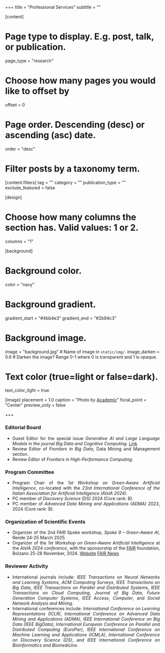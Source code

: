 +++
title = "Professional Services"
subtitle = ""


[content]
  # Page type to display. E.g. post, talk, or publication.
  page_type = "research"
  
  
  # Choose how many pages you would like to offset by
  offset = 0

  # Page order. Descending (desc) or ascending (asc) date.
  order = "desc"

  # Filter posts by a taxonomy term.
  [content.filters]
    tag = ""
    category = ""
    publication_type = ""
    exclude_featured = false

[design]
  # Choose how many columns the section has. Valid values: 1 or 2.
  columns = "1"


[background]
  # Background color.
  color = "navy"
  
  # Background gradient.
  gradient_start = "#4bb4e3"
  gradient_end = "#2b94c3"
  
  # Background image.
  image = "background.jpg"  # Name of image in `static/img/`.
  image_darken = 0.6  # Darken the image? Range 0-1 where 0 is transparent and 1 is opaque.

  # Text color (true=light or false=dark).
  text_color_light = true

[image]
placement = 1.0
caption = "Photo by [Academic](https://sourcethemes.com/academic/)"
focal_point = "Center"
preview_only = false

+++
<div style="text-align: justify">

<h3>Editorial Board</h3>
        <ul>
            <li>Guest Editor for the special issue <em>Generative AI and Large Language Models</em> in the journal <em>Big Data and Cognitive Computing</em>. <a href="https://www.mdpi.com/journal/BDCC/special_issues/1XP11D36SD" target="_blank" class="btn btn-outline-primary my-1 mr-1 btn-sm"><i class="fas fa-link mr-1"></i>Link</a>
            </li>
            <li>Review Editor of <em>Frontiers in Big Data</em>, Data Mining and Management section.</li>
            <li>Review Editor of <em>Frontiers in High-Performance Computing</em>.</li>
        </ul>
<h3>Program Committee</h3>
        <ul>
            <li>Program Chair of the <em>1st Workshop on Green-Aware Artificial Intelligence</em>, co-located with the <em>23rd International Conference of the Italian Association for Artificial Intelligence (AIxIA 2024)</em>.
            </li>
            <li>PC member of <em>Discovery Science</em> (DS) 2024 (Core rank: B).</li>
            <li>PC member of <em> Advanced Data Mining and Applications</em> (ADMA) 2023, 2024 (Core rank: B).</li>
        </ul>

<h3>Organization of Scientific Events</h3>
        <ul>
            <li>
            Organizer of the 2nd FAIR Spoke workshop, <em>Spoke 9 – Green-Aware AI</em>, Rende 24-25 March 2025.
            </li>
            <li>Organizer of the <em>1st Workshop on Green-Aware Artificial Intelligence</em> at the <em>AIxIA 2024 conference</em>, with the sponsorship of the <a href="https://fondazione-fair.it/" target="_blank">FAIR</a> foundation, Bolzano 25-28 November, 2024. <a href="https://sites.google.com/view/greenawareai" target="_blank" class="btn btn-outline-primary my-1 mr-1 btn-sm"><i class="fa fa-globe mr-1"></i>Website</a> <a href="https://fondazione-fair.it/evento/green-aware-artificial-intelligence-methods-and-solutions-to-improve-ai-sustainability/" target="_blank" class="btn btn-outline-primary my-1 mr-1 btn-sm"><i class="fa fa-newspaper mr-1"></i>FAIR News</a>
            </li>
        </ul>

<h3>Reviewer Activity</h3>
        <ul>
<li>International journals include: <i>IEEE Transactions on Neural Networks and Learning Systems</i>, <i>ACM Computing Surveys</i>, <i>IEEE Transactions on Big Data</i>, <i>IEEE Transactions on Parallel and Distributed Systems</i>, <i>IEEE Transactions on Cloud Computing</i>, <i>Journal of Big Data</i>, <i>Future Generation Computer Systems</i>, <i>IEEE Access</i>, <i>Computer</i>, and <i>Social Network Analysis and Mining</i>.
</li>
<li>International conferences include: <i>International Conference on Learning Representations (ICLR)</i>, <i>International Conference on Advanced Data Mining and Applications (ADMA)</i>, <i>IEEE International Conference on Big Data (IEEE BigData)</i>, <i>International European Conference on Parallel and Distributed Computing (EuroPar)</i>, <i>IEEE International Conference on Machine Learning and Applications (ICMLA)</i>, <i>International Conference on Discovery Science (DS)</i>, and <i>IEEE International Conference on Bioinformatics and Biomedicine</i>.
</li>
</ul>